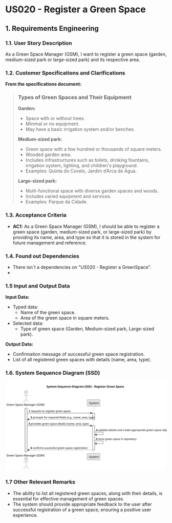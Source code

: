 # US020 - Register a Green Space 


## 1. Requirements Engineering

### 1.1. User Story Description

As a Green Space Manager (GSM), I want to register a green
space (garden, medium-sized park or large-sized park) and its respective
area.


### 1.2. Customer Specifications and Clarifications 
**From the specifications document:**
>### Types of Green Spaces and Their Equipment
>
>**Garden:**
>- Space with or without trees.
>- Minimal or no equipment.
>- May have a basic irrigation system and/or benches.
>
>**Medium-sized park:**
>- Green space with a few hundred or thousands of square meters.
>- Wooded garden area.
>- Includes infrastructures such as toilets, drinking fountains, irrigation system, lighting, and children's playground.
>- Examples: Quinta do Covelo, Jardim d’Arca de Água.
>
>**Large-sized park:**
>- Multi-functional space with diverse garden spaces and woods.
>- Includes varied equipment and services.
>- Examples: Parque da Cidade.


### 1.3. Acceptance Criteria

* **AC1:** As a Green Space Manager (GSM), I should be able to register a green space (garden, medium-sized park, or large-sized park) by providing its name, area, and type so that it is stored in the system for future management and reference.

### 1.4. Found out Dependencies

* There isn´t a dependencies on "US020 - Register a GreenSpace". 
* 
### 1.5 Input and Output Data

**Input Data:**

* Typed data:
  * Name of the green space.
  * Area of the green space in square meters.
* Selected data:
  * Type of green space (Garden, Medium-sized park, Large-sized park).

**Output Data:**

* Confirmation message of successful green space registration.
* List of all registered green spaces with details (name, area, type).


### 1.6. System Sequence Diagram (SSD)

![System Sequence Diagram - Alternative One](svg/us020-system-sequence-diagram-System_Sequence_Diagram__SSD____Register_Green_Space.svg)

### 1.7 Other Relevant Remarks

* The ability to list all registered green spaces, along with their details, is essential for effective management of green spaces.
* The system should provide appropriate feedback to the user after successful registration of a green space, ensuring a positive user experience.